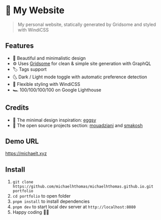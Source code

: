 # 🤵 My Website

> My personal website, statically generated by Gridsome and styled with WindiCSS

## Features

- 🥰 Beautiful and minimalistic design
- ⚙️ Uses [Gridsome](//gridsome.org) for clean & simple site generation with GraphQL
- 🏷️ Tags support
- 🌜 Dark / Light mode toggle with automatic preference detection
- 🍃 Flexible styling with WindiCSS
- 🏎️ 100/100/100/100 on Google Lighthouse

## Credits

- 💖 The minimal design inspiration: [eggsy](https://github.com/eggsy/website/)
- 🌟 The open source projects section: [mouadziani](https://github.com/MouadZIANI/mouadziani.com) and [smakosh](https://github.com/smakosh/smakosh.com)

## Demo URL

https://michaelt.xyz

## Install

1. `git clone https://github.com/michaelhthomas/michaelhthomas.github.io.git portfolio`
2. `cd portfolio` to open folder
3. `pnpm install` to install dependencies
4. `pnpm dev` to start local dev server at `http://localhost:8080`
5. Happy coding 🎉🙌
